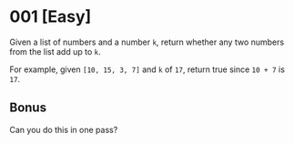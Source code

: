 # 001 [Easy]

Given a list of numbers and a number `k`, return whether any two numbers from
the list add up to `k`.

For example, given `[10, 15, 3, 7]` and `k` of `17`, return true since `10 + 7`
is `17`.

## Bonus

Can you do this in one pass?

